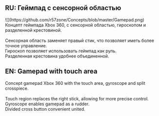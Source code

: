 <h2>RU: Геймпад с сенсорной областью</h2>
![](https://github.com/r57zone/Concepts/blob/master/Gamepad.png)<br>
Концепт геймпада Xbox 360, с сенсорной областью, гироскопом и разделенной крестовиной.<br>
<br>Сенсорная область заменяет правый стик, что позволяет иметь более точное управление.
<br>Гироскоп позволяет использовать геймпад как руль.
<br>Разделенная крестовина удобнее объединенной.
<h2>EN: Gamepad with touch area</h2>
Concept gamepad Xbox 360 with the touch area, gyroscope and split crosspiece.<br>
<br>Touch region replaces the right stick, allowing for more precise control.
<br>Gyroscope enables gamepad as a rudder.
<br>Divided cross button convenient united.